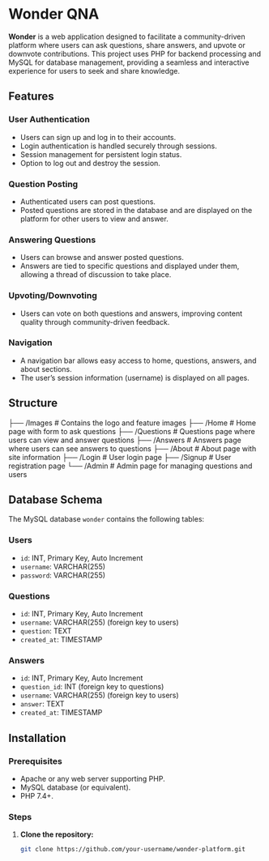 # Wonder QNA

**Wonder** is a web application designed to facilitate a community-driven platform where users can ask questions, share answers, and upvote or downvote contributions. This project uses PHP for backend processing and MySQL for database management, providing a seamless and interactive experience for users to seek and share knowledge.

## Features

### User Authentication
- Users can sign up and log in to their accounts.
- Login authentication is handled securely through sessions.
- Session management for persistent login status.
- Option to log out and destroy the session.

### Question Posting
- Authenticated users can post questions.
- Posted questions are stored in the database and are displayed on the platform for other users to view and answer.

### Answering Questions
- Users can browse and answer posted questions.
- Answers are tied to specific questions and displayed under them, allowing a thread of discussion to take place.

### Upvoting/Downvoting
- Users can vote on both questions and answers, improving content quality through community-driven feedback.

### Navigation
- A navigation bar allows easy access to home, questions, answers, and about sections.
- The user’s session information (username) is displayed on all pages.


## Structure

├── /Images             # Contains the logo and feature images
├── /Home               # Home page with form to ask questions
├── /Questions          # Questions page where users can view and answer questions
├── /Answers            # Answers page where users can see answers to questions
├── /About              # About page with site information
├── /Login              # User login page
├── /Signup             # User registration page
└── /Admin              # Admin page for managing questions and users


## Database Schema

The MySQL database `wonder` contains the following tables:

### Users
- `id`: INT, Primary Key, Auto Increment
- `username`: VARCHAR(255)
- `password`: VARCHAR(255)

### Questions
- `id`: INT, Primary Key, Auto Increment
- `username`: VARCHAR(255) (foreign key to users)
- `question`: TEXT
- `created_at`: TIMESTAMP

### Answers
- `id`: INT, Primary Key, Auto Increment
- `question_id`: INT (foreign key to questions)
- `username`: VARCHAR(255) (foreign key to users)
- `answer`: TEXT
- `created_at`: TIMESTAMP

## Installation

### Prerequisites
- Apache or any web server supporting PHP.
- MySQL database (or equivalent).
- PHP 7.4+.

### Steps

1. **Clone the repository:**
   ```bash
   git clone https://github.com/your-username/wonder-platform.git

 
